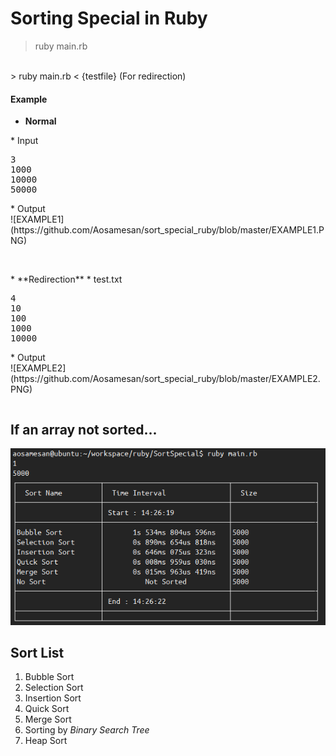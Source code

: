 # Sorting Special in **Ruby**
> ruby main.rb
<br/>
> ruby main.rb < {testfile} (For redirection)

#### Example

* **Normal**
<table>
<tr>
* Input
<pre>
3
1000
10000
50000</pre>
* Output
<div>
![EXAMPLE1](https://github.com/Aosamesan/sort_special_ruby/blob/master/EXAMPLE1.PNG)
</div>
</tr>
</table>
<br/>
* **Redirection**
<table>
<tr>
* test.txt
<pre>
4
10
100
1000
10000</pre>
* Output
<div>
![EXAMPLE2](https://github.com/Aosamesan/sort_special_ruby/blob/master/EXAMPLE2.PNG)
</div>
</tr>
</table>

## If an array not sorted...
![NOTSORTED](https://github.com/Aosamesan/sort_special_ruby/blob/master/NOT_SORTED.PNG)

## Sort List
1. Bubble Sort
2. Selection Sort
3. Insertion Sort
4. Quick Sort
5. Merge Sort
6. Sorting by *Binary Search Tree*
7. Heap Sort
